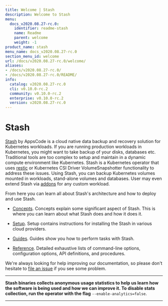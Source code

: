 ```yaml
---
title: Welcome | Stash
description: Welcome to Stash
menu:
  docs_v2020.08.27-rc.0:
    identifier: readme-stash
    name: Readme
    parent: welcome
    weight: -1
product_name: stash
menu_name: docs_v2020.08.27-rc.0
section_menu_id: welcome
url: /docs/v2020.08.27-rc.0/welcome/
aliases:
- /docs/v2020.08.27-rc.0/
- /docs/v2020.08.27-rc.0/README/
info:
  catalog: v2020.08.27-rc.0
  cli: v0.10.0-rc.2
  community: v0.10.0-rc.2
  enterprise: v0.10.0-rc.2
  version: v2020.08.27-rc.0
---
```


# Stash

[Stash](https://stash.run) by AppsCode is a cloud native data backup and recovery solution for Kubernetes workloads. If you are running production workloads in Kubernetes, you might want to take backup of your disks, databases etc. Traditional tools are too complex to setup and maintain in a dynamic compute environment like Kubernetes. Stash is a Kubernetes operator that uses [restic](https://github.com/restic/restic) or Kubernetes CSI Driver VolumeSnapshotter functionality to address these issues. Using Stash, you can backup Kubernetes volumes mounted in workloads, stand-alone volumes and databases. User may even extend Stash via [addons](https://stash.run/docs/latest/guides/latest/addons/overview/) for any custom workload.

From here you can learn all about Stash's architecture and how to deploy and use Stash.

- [Concepts](/docs/v2020.08.27-rc.0/concepts/). Concepts explain some significant aspect of Stash. This is where you can learn about what Stash does and how it does it.

- [Setup](/docs/v2020.08.27-rc.0/setup/). Setup contains instructions for installing
  the Stash in various cloud providers.

- [Guides](/docs/v2020.08.27-rc.0/guides/latest/). Guides show you how to perform tasks with Stash.

- [Reference](/docs/v2020.08.27-rc.0/reference/). Detailed exhaustive lists of
command-line options, configuration options, API definitions, and procedures.

We're always looking for help improving our documentation, so please don't hesitate to [file an issue](https://github.com/stashed/project/issues/new) if you see some problem.

---

**Stash binaries collects anonymous usage statistics to help us learn how the software is being used and how we can improve it. To disable stats collection, run the operator with the flag** `--enable-analytics=false`.

---

